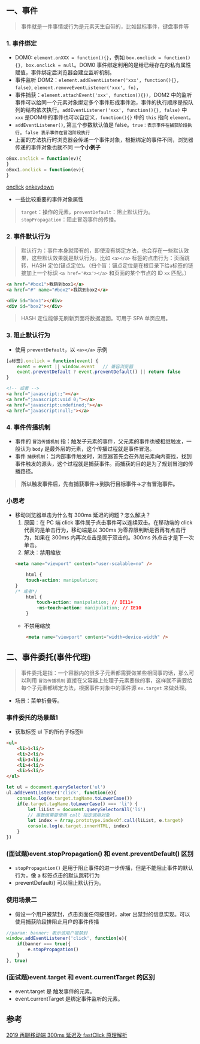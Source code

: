 ## 一、事件
 > 事件就是一件事情或行为是元素天生自带的，比如鼠标事件，键盘事件等
### 1. 事件绑定
* DOM0: `element.onXXX = function(){}`，例如 `box.onclick = function(){}, box.onclick = null`。DOM0 事件绑定利用的是给已经存在的私有属性赋值，事件绑定后浏览器会建立监听机制。
* 事件监听 DOM2：`element.addEventListener('xxx', function(){}, false)`, `element.removeEventListener('xxx', fn)`，
* 事件捕获：`element.attachEvent('xxx', function(){})`，DOM2 中的监听事件可以给同一个元素对象绑定多个事件形成事件池，事件的执行顺序是按队列的结构依次执行。`addEventListener('xxx', function(){}, false)` 中 `xxx` 是DOM中的事件也可以自定义，`function(){}` 中的 `this` 指向 `element`。
* `addEventListener()`, 第三个参数默认值是 false。`true：表示事件在捕获阶段执行`。`false 表示事件在冒泡阶段执行`
* 上面的方法执行时浏览器会传递一个事件对象，根据绑定的事件不同，浏览器传递的事件对象也就不同
__一个小例子__
``` js
oBox.onclick = function(ev){
}
oBox1.onclick = function(ev){
}
```
[onclick](./img/onclick.jpg)
[onkeydown](./img/onkeydowm.jpg)
* 一些比较重要的事件对象属性
> `target`：操作的元素，`preventDefault`：阻止默认行为。`stopPropagation`：阻止冒泡事件的传播。


### 2. 事件默认行为
> 默认行为：事件本身就带有的，即使没有绑定方法，也会存在一些默认效果，这些默认效果就是默认行为。比如 `<a></a>` 标签的点击行为：页面跳转，HASH 定位(锚点定位)。（扫个盲：锚点定位是在根目录下给`a`标签的链接加上一个标识 `<a href='#xx'></a>` 和页面的某个节点的 ID `xx` 匹配。）
``` html
<a href="#box1">我跳到box1</a>
<a href="#" name="#box2">我跳到box2</a>

<div id="box1"></div>
<div id="box2"></div>
```
> HASH 定位能够无刷新页面将数据返回。可用于 SPA 单页应用。


### 3. 阻止默认行为
* 使用 `preventDefault`，以 `<a></a>` 示例
``` js
[a标签].onclick = function(event) {
    event = event || window.event   // 兼容浏览器
    event.preventDefault ? event.preventDefault() || return false
}
```
``` html
<!-- 或者 -->
<a href="javascript:;"></a>
<a href="javascript:void 0;"></a>
<a href="javascript:undefined;"></a>
<a href="javascript:null;"></a>
```

### 4. 事件传播机制
* 事件的 `冒泡传播机制` 指：触发子元素的事件，父元素的事件也被相继触发，一般认为 `body` 是最外层的元素，这个传播过程就是事件冒泡。
* 事件 `捕获机制`：当内部事件触发时，浏览器首先会在外层元素向内查找，找到事件触发的源头，这个过程就是捕获事件。而捕获的目的是为了规划冒泡的传播路径。
> __所以触发事件后，先有捕获事件->到执行目标事件->才有冒泡事件。__


### 小思考
* 移动浏览器单击为什么有 300ms 延迟的问题？怎么解决？
  1. 原因：在 PC 端 click 事件属于点击事件可以连续双击。在移动端的 click 代表的是单击行为，移动端是以 300ms 为零界限判断是否再有点击行为，如果在 300ms 内再次点击是属于双击的。300ms 外点击才是下一次单击。
  2. 解决：禁用缩放
    ``` html
    <meta name="viewport" content="user-scalable=no" />
    ```
    ``` css
        html {
        touch-action: manipulation;
    }
    /* 或者*/
        html {
            touch-action: manipulation; // IE11+
            -ms-touch-action: manipulation; // IE10
        }
    ```
    - 不禁用缩放
    ``` html
        <meta name="viewport" content="width=device-width" />
    ```

## 二、事件委托(事件代理)
> 事件委托是指：一个容器内的很多子元素都需要做某些相同事的话，那么可以利用 `冒泡传播机制` 直接在父容器上处理子元素要做的事，这样就不需要给每个子元素都绑定方法，根据事件对象中的事件源 `ev.target` 来做处理。
* 场景：菜单折叠等。
### 事件委托的场景题1
* 获取标签 ul 下的所有子标签li
``` html
<ul>
    <li>1<li/>
    <li>2<li/>
    <li>3<li/>
    <li>4<li/>
    <li>5<li/>
</ul>
```
``` js
let ul = document.querySelector('ul')
ul.addEventListener('click', function(e){
    console.log(e.target.tagName.toLowerCase())
    if(e.target.tagName.toLowerCase() === 'li') {
        let liList = document.querySelectorAll('li')
        // 类数组需要使用 call 指定调用对象
        let index = Array.prototype.indexOf.call(liList, e.target)
        console.log(e.target.innerHTML, index)
    }
})
```
### (面试题)event.stopPropagation() 和 event.preventDefault() 区别
* `stopPropagation()` 是用于阻止事件的进一步传播，但是不能阻止事件的默认行为，像 a 标签点击的默认跳转行为
* preventDefault() 可以阻止默认行为。

### 使用场景二
* 假设一个用户被禁封，点击页面任何按钮时，alter 出禁封的信息实现。可以使用捕获阶段排阻止用户的事件传播
``` js
//param: banner: 表示该用户被禁封
window.addEventListener('click', function(e){
    if(banner === true){
        e.stopPropagation()
    }
}, true)
```

###  (面试题)event.target 和 event.currentTarget 的区别
* event.target 是 触发事件的元素。
* event.currentTarget 是绑定事件监听的元素。


## 参考

[2019 再聊移动端 300ms 延迟及 fastClick 原理解析](https://segmentfault.com/a/1190000019281808)


